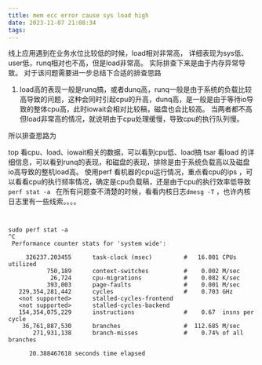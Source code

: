```yaml
---
title: mem ecc error cause sys load high
date: 2023-11-07 21:08:34
tags:
---
```

线上应用遇到在业务水位比较低的时候，load相对非常高， 详细表现为sys低、user低，runq相对也不高，但是load非常高。 实际排查下来是由于内存异常导致。 对于该问题需要进一步总结下合适的排查思路

1. load高的表现一般是runq搞，或者dunq高，runq一般是由于系统的负载比较高导致的问题，这种会同时引起cpu的升高，dunq高，是一般是由于等待io导致的整体cpu高，此时iowait会相对比较稿，磁盘也会比较高。 当两者都不高但load非常高的情况，就说明由于cpu处理缓慢，导致cpu的执行队列慢。

所以排查思路为 

top 看cpu、load、iowait相关的数据，可以看到cpu低、load搞
tsar 看load 的详细信息，可以看到runq的表现，和磁盘的表现，排除是由于系统负载高以及磁盘io高导致的整机load高。
使用perf 看机器的cpu运行情况，重点看cpu的ips ，可以看看cpu的执行频率情况，确定是cpu负载稿，还是由于cpu的执行效率低导致`perf stat -a `
在所有问题查不清楚的时候，看看内核日志`dmesg -T` ，也许内核日志里有一些线索。。。。

```shell


sudo perf stat -a
^C
 Performance counter stats for 'system wide':

     326237.203455      task-clock (msec)         #   16.001 CPUs utilized
           750,189      context-switches          #    0.002 M/sec
            26,724      cpu-migrations            #    0.082 K/sec
           393,003      page-faults               #    0.001 M/sec
   229,354,281,442      cycles                    #    0.703 GHz
   <not supported>      stalled-cycles-frontend
   <not supported>      stalled-cycles-backend
   154,354,075,229      instructions              #    0.67  insns per cycle
    36,761,887,530      branches                  #  112.685 M/sec
       271,931,138      branch-misses             #    0.74% of all branches

      20.388467618 seconds time elapsed


```
